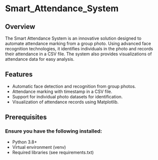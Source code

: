# Smart_Attendance_System

## Overview
The Smart Attendance System is an innovative solution designed to automate attendance marking from a group photo. Using advanced face recognition technologies, it identifies individuals in the photo and records their attendance in a CSV file. The system also provides visualizations of attendance data for easy analysis.

## Features
- Automatic face detection and recognition from group photos.
- Attendance marking with timestamp in a CSV file.
- Support for individual photo datasets for identification.
- Visualization of attendance records using Matplotlib.

## Prerequisites
### Ensure you have the following installed:
- Python 3.8+
- Virtual environment (venv)
- Required libraries (see requirements.txt)

